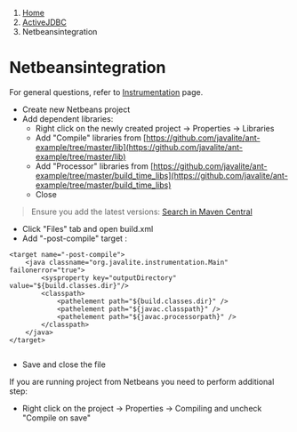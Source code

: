 <ol class=breadcrumb>
   <li><a href=/>Home</a></li>
   <li><a href=/activejdbc>ActiveJDBC</a></li>
   <li class=active>Netbeansintegration</li>
</ol>
<div class=page-header>
   <h1>Netbeansintegration <small></small></h1>
</div>



For general questions, refer to [Instrumentation](instrumentation) page.


* Create new Netbeans project
* Add dependent libraries:
    *  Right click on the newly created project -> Properties -> Libraries
    *  Add "Compile" libraries from [https://github.com/javalite/ant-example/tree/master/lib](https://github.com/javalite/ant-example/tree/master/lib)
    *   Add "Processor" libraries from [https://github.com/javalite/ant-example/tree/master/build_time_libs](https://github.com/javalite/ant-example/tree/master/build_time_libs)
    *  Close


> Ensure you add the latest versions: [Search in Maven Central](http://search.maven.org/#search%7Cgav%7C1%7Cg%3A%22org.javalite%22%20AND%20a%3A%22activejdbc%22)

* Click "Files" tab and open build.xml
* Add "-post-compile" target :

~~~~ {.xml}
<target name="-post-compile">
    <java classname="org.javalite.instrumentation.Main" failonerror="true">
        <sysproperty key="outputDirectory" value="${build.classes.dir}"/>
        <classpath>
            <pathelement path="${build.classes.dir}" />
            <pathelement path="${javac.classpath}" />
            <pathelement path="${javac.processorpath}" />
        </classpath>
    </java>
</target>
 
~~~~

* Save and close the file

If you are running project from Netbeans you need to perform additional step:

*  Right click on the project -\> Properties -\> Compiling and uncheck "Compile on save"

